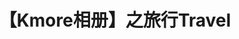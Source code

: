 ---
title: 【Kmore相册】之旅行Travel
layout: gallery
albums: [
["https://img.500px.me/photo/64439c2634562ac2746010cb5bd292184/f266e7ea7459461f8b7553f48a36a3f8.jpg!p4","Charging Bull
【EXIF】曝光时间:1/60 sec|焦距:4.25|光圈:F1.8|ISO:125|相机型号:iPhone XS Max|镜头:iPhone XS Max back dual camera 4.25mm f/1.8|拍摄时间:2018-11-16 15:35|"],
["https://img.500px.me/photo/64439c2634562ac2746010cb5bd292184/784b2a3f837f4b508600db88b93cd908.jpg!p4","女神像轮渡
【EXIF】曝光时间:1/3185 sec|焦距:4.25|光圈:F1.8|ISO:25|相机型号:iPhone XS Max|镜头:iPhone XS Max back dual camera 4.25mm f/1.8|拍摄时间:2018-11-17 08:52|"],
["https://img.500px.me/photo/64439c2634562ac2746010cb5bd292184/bdfe29f476824d909a42a4be5bcf5920.jpg!p4","纽交所
【EXIF】曝光时间:1/60 sec|焦距:4.25|光圈:F1.8|ISO:125|相机型号:iPhone XS Max|镜头:iPhone XS Max back dual camera 4.25mm f/1.8|拍摄时间:2018-11-16 15:53|"],
["https://img.500px.me/photo/64439c2634562ac2746010cb5bd292184/f0c0e6c47ca04d59aebfee294f9e5db1.jpg!p4","女神像真小
【EXIF】曝光时间:1/695 sec|焦距:6.0|光圈:F2.4|ISO:16|相机型号:iPhone XS Max|镜头:iPhone XS Max back dual camera 6mm f/2.4|拍摄时间:2018-11-17 08:57|"],
["https://img.500px.me/photo/64439c2634562ac2746010cb5bd292184/5f760dec679f4b74a2988d1349c4d01d.jpg!p4","百老汇
【EXIF】曝光时间:1/121 sec|焦距:4.25|光圈:F1.8|ISO:50|相机型号:iPhone XS Max|镜头:iPhone XS Max back dual camera 4.25mm f/1.8|拍摄时间:2018-11-17 14:46|"],
["https://img.500px.me/photo/64439c2634562ac2746010cb5bd292184/20b918892e1544d997a2c0225a74d106.jpg!p4","一个应该很有名的焦糖
【EXIF】曝光时间:1/835 sec|焦距:4.25|光圈:F1.8|ISO:25|相机型号:iPhone XS Max|镜头:iPhone XS Max back dual camera 4.25mm f/1.8|拍摄时间:2018-11-18 08:37|"],
["https://img.500px.me/photo/64439c2634562ac2746010cb5bd292184/bf446282eae646c485b1251531b16343.jpg!p4","帝国大厦之巅2
【EXIF】曝光时间:1/749 sec|焦距:6.0|光圈:F2.4|ISO:16|相机型号:iPhone XS Max|镜头:iPhone XS Max back dual camera 6mm f/2.4|拍摄时间:2018-11-18 09:38|"],
["https://img.500px.me/photo/64439c2634562ac2746010cb5bd292184/a6159df904e042189dacae96bce30c37.jpg!p4","帝国大厦之巅
【EXIF】曝光时间:1/1011 sec|焦距:4.25|光圈:F1.8|ISO:25|相机型号:iPhone XS Max|镜头:iPhone XS Max back camera 4.25mm f/1.8|拍摄时间:2018-11-18 08:53|"],
["https://img.500px.me/photo/64439c2634562ac2746010cb5bd292184/ed2d95a7d74e4d3eb44b78651639ea47.jpg!p4","假装看了phantom
【EXIF】曝光时间:1/122 sec|焦距:6.0|光圈:F2.4|ISO:100|相机型号:iPhone XS Max|镜头:iPhone XS Max back dual camera 6mm f/2.4|拍摄时间:2018-11-18 12:34|"],
["https://img.500px.me/photo/64439c2634562ac2746010cb5bd292184/cff18255a2b046488fd632732febe9c7.jpg!p4","时代广场
【EXIF】曝光时间:1/894 sec|焦距:4.25|光圈:F1.8|ISO:25|相机型号:iPhone XS Max|镜头:iPhone XS Max back dual camera 4.25mm f/1.8|拍摄时间:2018-11-18 13:13|"],
["https://img.500px.me/photo/64439c2634562ac2746010cb5bd292184/b3b0c1dc5e7c4c8aaf600ad610a5c8ad.jpg!p4","布鲁克林大桥
【EXIF】曝光时间:1/313 sec|焦距:6.0|光圈:F2.4|ISO:16|相机型号:iPhone XS Max|镜头:iPhone XS Max back dual camera 6mm f/2.4|拍摄时间:2018-11-17 10:19|"],
["https://img.500px.me/photo/64439c2634562ac2746010cb5bd292184/59d83b3ed26d49209657775339ef182f.jpg!p4","加拿大上空的冰渣
【EXIF】曝光时间:1/151 sec|焦距:4.25|光圈:F1.8|ISO:25|相机型号:iPhone XS Max|镜头:iPhone XS Max back dual camera 4.25mm f/1.8|拍摄时间:2018-11-17 00:41|"],
["https://img.500px.me/photo/64439c2634562ac2746010cb5bd292184/15c5093848394fb6b5d5b48bacb22abb.jpg!p4","出发，浦东
【EXIF】拍摄时间:1970-01-01 08:00|"],
["https://img.500px.me/photo/64439c2634562ac2746010cb5bd292184/0206805efc564e08b5c6e929696713a4.jpg!p4","布鲁克林大桥2
【EXIF】曝光时间:1/461 sec|焦距:6.0|光圈:F2.4|ISO:16|相机型号:iPhone XS Max|镜头:iPhone XS Max back dual camera 6mm f/2.4|拍摄时间:2018-11-17 10:22|"],
["https://img.500px.me/photo/64439c2634562ac2746010cb5bd292184/ff4ab9ffaee14c3085d66c06be8c8f26.jpg!p4","16个小时终于飞到了
【EXIF】曝光时间:1/54 sec|焦距:4.25|光圈:F1.8|ISO:320|相机型号:iPhone XS Max|镜头:iPhone XS Max back dual camera 4.25mm f/1.8|拍摄时间:2018-11-17 01:37|"],
["https://img.500px.me/photo/64439c2634562ac2746010cb5bd292184/0a5465957fbc490ea4f293d8f4fe117e.jpg!p4","茫茫的雪
【EXIF】曝光时间:1/2160 sec|焦距:4.25|光圈:F1.8|ISO:25|相机型号:iPhone XS Max|镜头:iPhone XS Max back dual camera 4.25mm f/1.8|拍摄时间:2018-11-17 01:43|"],
["https://img.500px.me/photo/64439c2634562ac2746010cb5bd292184/06618b2f8f1045c1892cbc2610426b8e.jpg!p4","曼谷素万那普机场
【EXIF】曝光时间:0.02 sec|焦距:4.25|光圈:F1.8|ISO:160|相机型号:iPhone XS Max|镜头:iPhone XS Max back dual camera 4.25mm f/1.8|拍摄时间:2020-01-01 16:19|"],
["https://img.500px.me/photo/64439c2634562ac2746010cb5bd292184/a992cd3aaea74213802350caeb311e99.jpg!p4","IconSiam跨年
【EXIF】曝光时间:0.04 sec|焦距:4.25|光圈:F1.8|ISO:640|相机型号:iPhone XS Max|镜头:iPhone XS Max back dual camera 4.25mm f/1.8|拍摄时间:2020-01-01 00:09|"],
["https://img.500px.me/photo/64439c2634562ac2746010cb5bd292184/f93a159728c346f38ceb50116d144398.jpg!p4","芭提雅沙滩
【EXIF】曝光时间:0.02 sec|焦距:4.25|光圈:F1.8|ISO:200|相机型号:iPhone XS Max|镜头:iPhone XS Max back dual camera 4.25mm f/1.8|拍摄时间:2019-12-28 18:19|"],
["https://img.500px.me/photo/64439c2634562ac2746010cb5bd292184/a76e7099e23b4545a7fdf3ea49a7066b.jpg!p4","格兰岛自拍
【EXIF】曝光时间:1/673 sec|焦距:2.87|光圈:F2.2|ISO:16|相机型号:iPhone XS Max|镜头:iPhone XS Max front camera 2.87mm f/2.2|拍摄时间:2019-12-30 11:46|"],
["https://img.500px.me/photo/64439c2634562ac2746010cb5bd292184/e2bfbf3732484b3e80b9ba9b674d872c.jpg!p4","芭提雅Beach road
【EXIF】曝光时间:1/1282 sec|焦距:4.25|光圈:F1.8|ISO:25|相机型号:iPhone XS Max|镜头:iPhone XS Max back dual camera 4.25mm f/1.8|拍摄时间:2019-12-30 08:57|"],
["https://img.500px.me/photo/64439c2634562ac2746010cb5bd292184/b3f8677f9384430dbffc4fc9a5e6e7f9.jpg!p4","无题
【EXIF】拍摄时间:2019-12-31 11:49|"],
]
---